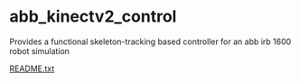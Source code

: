 # abb_kinectv2_control
Provides a functional skeleton-tracking based controller for an abb irb 1600 robot simulation

[README.txt](https://github.com/VHardkop/abb_kinectv2_control/files/7192817/README.txt)
